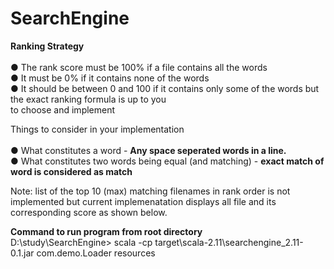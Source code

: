 # SearchEngine

<b>Ranking Strategy</b> <br><br>
● The rank score must be 100% if a file contains all the words <br>
● It must be 0% if it contains none of the words <br>
● It should be between 0 and 100 if it contains only some of the words but the exact ranking formula is up to you <br>
to choose and implement

Things to consider in your implementation <br><br>
● What constitutes a word - <b>Any space seperated words in a line.</b> <br>
● What constitutes two words being equal (and matching) - <b>exact match of word is considered as match</b><br>
  
  Note: list of the top 10 (max) matching filenames in rank order is not implemented but current implemenatation displays all file and its corresponding score as shown below.<br>
  
  
  <b>Command to run program from root directory </b><br>
  D:\study\SearchEngine> scala -cp target\scala-2.11\searchengine_2.11-0.1.jar com.demo.Loader resources
  
  
